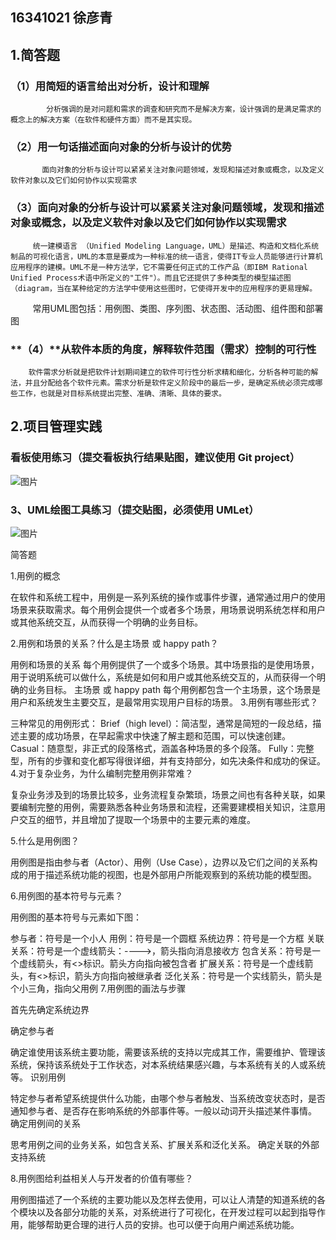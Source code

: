 ##                                                                              16341021  徐彦青
## 1.简答题
### **（1）用简短的语言给出对分析，设计和理解**
            分析强调的是对问题和需求的调查和研究而不是解决方案，设计强调的是满足需求的概念上的解决方案（在软件和硬件方面）而不是其实现。

### （**2）用一句话描述面向对象的分析与设计的优势**
           面向对象的分析与设计可以紧紧关注对象问题领域，发现和描述对象或概念，以及定义软件对象以及它们如何协作以实现需求

### **（3）面向对象的分析与设计可以紧紧关注对象问题领域，发现和描述对象或概念，以及定义软件对象以及它们如何协作以实现需求**
         统一建模语言	（Unified Modeling Language，UML）是描述、构造和文档化系统制品的可视化语言，UML的本意是要成为一种标准的统一语言，使得IT专业人员能够进行计算机应用程序的建模。UML不是一种方法学，它不需要任何正式的工作产品（即IBM Rational Unified Process术语中所定义的"工件"）。而且它还提供了多种类型的模型描述图（diagram，当在某种给定的方法学中使用这些图时，它使得开发中的应用程序的更易理解。
         常用UML图包括：用例图、类图、序列图、状态图、活动图、组件图和部署图

### **（4）****从软件本质的角度，解释软件范围（需求）控制的可行性**
        软件需求分析就是把软件计划期间建立的软件可行性分析求精和细化，分析各种可能的解法，并且分配给各个软件元素。需求分析是软件定义阶段中的最后一步，是确定系统必须完成哪些工作，也就是对目标系统提出完整、准确、清晰、具体的要求。


## 2.项目管理实践
###        看板使用练习（提交看板执行结果贴图，建议使用 Git project）

![图片](https://uploader.shimo.im/f/MiadGIK70YksmsCC.PNG!thumbnail)

###   **3、UML绘图工具练习（提交贴图，必须使用 UMLet）**

![图片](https://uploader.shimo.im/f/65sOswF8ro8GrGEV.PNG!thumbnail)




简答题

1.用例的概念

在软件和系统工程中，用例是一系列系统的操作或事件步骤，通常通过用户的使用场景来获取需求。每个用例会提供一个或者多个场景，用场景说明系统怎样和用户或其他系统交互，从而获得一个明确的业务目标。

2.用例和场景的关系？什么是主场景 或 happy path？

用例和场景的关系
每个用例提供了一个或多个场景。其中场景指的是使用场景，用于说明系统可以做什么，系统是如何和用户或其他系统交互的，从而获得一个明确的业务目标。
主场景 或 happy path
每个用例都包含一个主场景，这个场景是用户和系统发生主要交互，是最常用实现用户目标的场景。
3.用例有哪些形式？

三种常见的用例形式：
Brief（high level）：简洁型，通常是简短的一段总结，描述主要的成功场景，在早起需求中快速了解主题和范围，可以快速创建。
Casual：随意型，非正式的段落格式，涵盖各种场景的多个段落。
Fully：完整型，所有的步骤和变化都写得很详细，并有支持部分，如先决条件和成功的保证。
4.对于复杂业务，为什么编制完整用例非常难？

复杂业务涉及到的场景比较多，业务流程复杂繁琐，场景之间也有各种关联，如果要编制完整的用例，需要熟悉各种业务场景和流程，还需要建模相关知识，注意用户交互的细节，并且增加了提取一个场景中的主要元素的难度。

5.什么是用例图？

用例图是指由参与者（Actor）、用例（Use Case），边界以及它们之间的关系构成的用于描述系统功能的视图，也是外部用户所能观察到的系统功能的模型图。

6.用例图的基本符号与元素？

用例图的基本符号与元素如下图：



参与者：符号是一个小人
用例：符号是一个圆框
系统边界：符号是一个方框
关联关系：符号是一个虚线箭头：---->，箭头指向消息接收方
包含关系：符号是一个虚线箭头，有<>标识。箭头方向指向被包含者
扩展关系：符号是一个虚线箭头，有<>标识，箭头方向指向被继承者
泛化关系：符号是一个实线箭头，箭头是个小三角，指向父用例
7.用例图的画法与步骤

首先先确定系统边界

确定参与者

确定谁使用该系统主要功能，需要该系统的支持以完成其工作，需要维护、管理该系统，保持该系统处于工作状态，对本系统结果感兴趣，与本系统有关的人或系统等。
识别用例

特定参与者希望系统提供什么功能，由哪个参与者触发、当系统改变状态时，是否通知参与者、是否存在影响系统的外部事件等。一般以动词开头描述某件事情。
确定用例间的关系

思考用例之间的业务关系，如包含关系、扩展关系和泛化关系。
确定关联的外部支持系统

8.用例图给利益相关人与开发者的价值有哪些？

用例图描述了一个系统的主要功能以及怎样去使用，可以让人清楚的知道系统的各个模块以及各部分功能的关系，对系统进行了可视化，在开发过程可以起到指导作用，能够帮助更合理的进行人员的安排。也可以便于向用户阐述系统功能。


